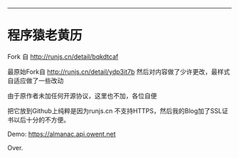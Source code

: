 ------
程序猿老黄历
======

Fork 自 http://runjs.cn/detail/bqkdtcaf 

最原始Fork自 http://runjs.cn/detail/ydp3it7b 然后对内容做了少许更改，最样式自适应做了一些改动

由于原作者未加任何开源协议，这里也不加，各位自便

把它放到Github上纯粹是因为runjs.cn 不支持HTTPS，然后我的Blog加了SSL证书以后十分的不方便。

Demo: https://almanac.api.owent.net

Over.

